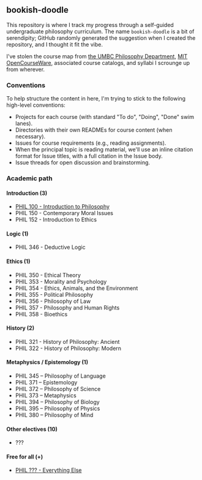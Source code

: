 ## bookish-doodle

This repository is where I track my progress through a self-guided undergraduate philosophy curriculum. The name `bookish-doodle` is a bit of serendipity; GitHub randomly generated the suggestion when I created the repository, and I thought it fit the vibe.

I've stolen the course map from [the UMBC Philosophy Department](https://philosophy.umbc.edu), [MIT OpenCourseWare](https://ocw.mit.edu/courses/linguistics-and-philosophy/), associated course catalogs, and syllabi I scrounge up from wherever.

### Conventions

To help structure the content in here, I'm trying to stick to the following high-level conventions:

- Projects for each course (with standard "To do", "Doing", "Done" swim lanes).
- Directories with their own READMEs for course content (when necessary).
- Issues for course requirements (e.g., reading assignments).
- When the principal topic is reading material, we'll use an inline citation format for Issue titles, with a full citation in the Issue body.
- Issue threads for open discussion and brainstorming.

### Academic path

#### Introduction (3)

- [PHIL 100 - Introduction to Philosophy](https://github.com/egyptiankarim/bookish-doodle/projects/1)
- PHIL 150 - Contemporary Moral Issues
- PHIL 152 - Introduction to Ethics

#### Logic (1)

- PHIL 346 - Deductive Logic

#### Ethics (1)

- PHIL 350 - Ethical Theory
- PHIL 353 - Morality and Psychology
- PHIL 354 - Ethics, Animals, and the Environment
- PHIL 355 - Political Philosophy
- PHIL 356 - Philosophy of Law
- PHIL 357 - Philosophy and Human Rights
- PHIL 358 - Bioethics

#### History (2)

- PHIL 321 - History of Philosophy: Ancient
- PHIL 322 - History of Philosophy: Modern

#### Metaphysics / Epistemology (1)

- PHIL 345 – Philosophy of Language
- PHIL 371 – Epistemology
- PHIL 372 – Philosophy of Science
- PHIL 373 – Metaphysics
- PHIL 394 – Philosophy of Biology
- PHIL 395 – Philosophy of Physics
- PHIL 380 – Philosophy of Mind

#### Other electives (10)

- ???

#### Free for all (+)

- [PHIL ??? - Everything Else](https://github.com/egyptiankarim/bookish-doodle/projects/2)